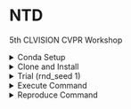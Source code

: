 # NTD

5th CLVISION CVPR Workshop

<details><summary>Conda Setup</summary>

```bash
$ conda create -n ntd python=3.10 -y
$ conda activate ntd
```

</details>


<details><summary>Clone and Install</summary>

```bash
$ cd ntd/
$ pip install -r requirements.txt
```

</details>


<details><summary>Trial (rnd_seed 1)</summary>

```bash
# PuriDivER
$ python run_experiment.py --dataset_path ../../../../datasets/cifar10_png --mem_manage PuriDivER --robust_type PuriDivER --rnd_seed 1 --exp_name blurry10_asymN40

# NTD
$ python run_experiment.py --dataset_path ../../../../datasets/cifar10_png --mem_manage NTD --robust_type none --rnd_seed 1 --exp_name blurry10_asymN40
```

</details>


<details><summary>Execute Command</summary>

```bash
$ python run_experiment.py --dataset_path <dataset path> \
                           --mem_manage <memory construction type> \
                           --robust_type <memory usage type> \
                           --exp_name <noisy level and type>

# example
$ python run_experiment.py --dataset_path ../../../../datasets/cifar10_png --mem_manage NTD --robust_type none --exp_name blurry10_symN20
```

</details>


<details><summary>Reproduce Command</summary>

```bash
# Cifar10
$ python run_experiment.py --dataset_path ../../../../datasets/cifar10_png --mem_manage NTD --robust_type none --exp_name blurry10_symN20

$ python run_experiment.py --dataset_path ../../../../datasets/cifar10_png --mem_manage NTD --robust_type none --exp_name blurry10_symN40

$ python run_experiment.py --dataset_path ../../../../datasets/cifar10_png --mem_manage NTD --robust_type none --exp_name blurry10_symN60

$ python run_experiment.py --dataset_path ../../../../datasets/cifar10_png --mem_manage NTD --robust_type none --exp_name blurry10_asymN20

$ python run_experiment.py --dataset_path ../../../../datasets/cifar10_png --mem_manage NTD --robust_type none --exp_name blurry10_asymN40
```

</details>
